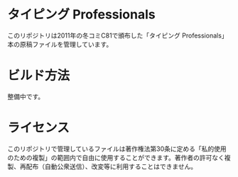 # タイピング Professionals

このリポジトリは2011年の冬コミC81で頒布した「タイピング Professionals」本の原稿ファイルを管理しています。

# ビルド方法

整備中です。

# ライセンス

このリポジトリで管理しているファイルは著作権法第30条に定める「私的使用のための複製」の範囲内で自由に使用することができます。著作者の許可なく複製、再配布（自動公衆送信）、改変等に利用することはできません。

